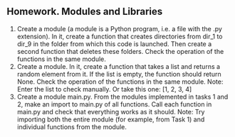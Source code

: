 ## Homework. Modules and Libraries
1. Create a module (a module is a Python program, i.e. a file with the .py extension). In it, create a function that creates directories from dir_1 to dir_9 in the folder from which this code is launched. Then create a second function that deletes these folders. Check the operation of the functions in the same module.
2. Create a module. In it, create a function that takes a list and returns a random element from it. If the list is empty, the function should return None. Check the operation of the functions in the same module.
    Note: Enter the list to check manually. Or take this one: [1, 2, 3, 4]
3. Create a module main.py. From the modules implemented in tasks 1 and 2, make an import to main.py of all functions. Call each function in main.py and check that everything works as it should.
Note: Try importing both the entire module (for example, from Task 1) and individual functions from the module.